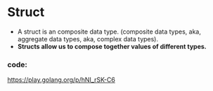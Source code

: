 # Struct
- A struct is an composite data type. (composite data types, aka, aggregate data types, aka, complex data types). 
- **Structs allow us to compose together values of different types.**

### code: 
https://play.golang.org/p/hNI_rSK-C6 